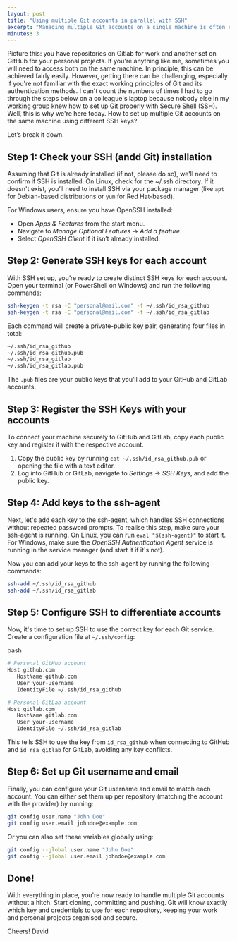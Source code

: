 ```yaml
---
layout: post
title: "Using multiple Git accounts in parallel with SSH"
excerpt: "Managing multiple Git accounts on a single machine is often essential. Say you’re juggling personal and work repositories across platforms like GitHub and GitLab. A step-by-step guide to set up and organise accounts seamlessly using SSH."
minutes: 3
---
```


Picture this: you have repositories on Gitlab for work and another set on GitHub for your personal projects. If you're anything like me, sometimes you will need to access both on the same machine. In principle, this can be achieved fairly easily. However, getting there can be challenging, especially if you're not familiar with the exact working principles of Git and its authentication methods. I can't count the numbers of times I had to go through the steps below on a colleague's laptop because nobody else in my working group knew how to set up Git properly with Secure Shell (SSH). Well, this is why we're here today. How to set up multiple Git accounts on the same machine using different SSH keys?

Let’s break it down.


## Step 1: Check your SSH (andd Git) installation
Assuming that Git is already installed (if not, please do so), we'll need to confirm if SSH is installed. On Linux, check for the ~/.ssh directory. If it doesn't exist, you’ll need to install SSH via your package manager (like `apt` for Debian-based distributions or `yum` for Red Hat-based). 

For Windows users, ensure you have OpenSSH installed:
- Open *Apps & Features* from the start menu.
- Navigate to *Manage Optional Features* → *Add a feature*.
- Select *OpenSSH Client* if it isn’t already installed.

## Step 2: Generate SSH keys for each account
With SSH set up, you’re ready to create distinct SSH keys for each account. Open your terminal (or PowerShell on Windows) and run the following commands:

```bash
ssh-keygen -t rsa -C "personal@mail.com" -f ~/.ssh/id_rsa_github
ssh-keygen -t rsa -C "personal@mail.com" -f ~/.ssh/id_rsa_gitlab
```

Each command will create a private-public key pair, generating four files in total:

```bash
~/.ssh/id_rsa_github
~/.ssh/id_rsa_github.pub
~/.ssh/id_rsa_gitlab
~/.ssh/id_rsa_gitlab.pub
```

The `.pub` files are your public keys that you’ll add to your GitHub and GitLab accounts.

## Step 3: Register the SSH Keys with your accounts
To connect your machine securely to GitHub and GitLab, copy each public key and register it with the respective account.
1. Copy the public key by running `cat ~/.ssh/id_rsa_github.pub` or opening the file with a text editor.
2. Log into GitHub or GitLab, navigate to *Settings* → *SSH Keys*, and add the public key.

## Step 4: Add keys to the ssh-agent
Next, let's add each key to the ssh-agent, which handles SSH connections without repeated password prompts. To realise this step, make sure your ssh-agent is running. On Linux, you can run `eval "$(ssh-agent)"` to start it. For Windows, make sure the *OpenSSH Authentication Agent* service is running in the service manager (and start it if it's not).

Now you can add your keys to the ssh-agent by running the following commands:

```bash
ssh-add ~/.ssh/id_rsa_github
ssh-add ~/.ssh/id_rsa_gitlab
```

## Step 5: Configure SSH to differentiate accounts
Now, it's time to set up SSH to use the correct key for each Git service. Create a configuration file at `~/.ssh/config`:

bash
```bash
# Personal GitHub account
Host github.com
   HostName github.com
   User your-username
   IdentityFile ~/.ssh/id_rsa_github 

# Personal GitLab account
Host gitlab.com
   HostName gitlab.com
   User your-username
   IdentityFile ~/.ssh/id_rsa_gitlab
```

This tells SSH to use the key from `id_rsa_github` when connecting to GitHub and `id_rsa_gitlab` for GitLab, avoiding any key conflicts.

## Step 6: Set up Git username and email
Finally, you can configure your Git username and email to match each account. You can either set them up per repository (matching the account with the provider) by running:

```bash
git config user.name "John Doe"
git config user.email johndoe@example.com
```

Or you can also set these variables globally using:

```bash
git config --global user.name "John Doe"
git config --global user.email johndoe@example.com
```

## Done!
With everything in place, you're now ready to handle multiple Git accounts without a hitch. Start cloning, committing and pushing. Git will know exactly which key and credentials to use for each repository, keeping your work and personal projects organised and secure.

Cheers!
David